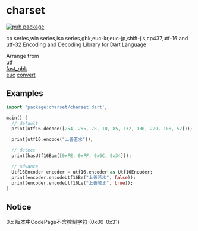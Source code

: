 # charset
[![pub package](https://img.shields.io/pub/v/charset.svg)](https://pub.dartlang.org/packages/charset)

cp series,win series,iso series,gbk,euc-kr,euc-jp,shift-jis,cp437,utf-16 and utf-32 Encoding and Decoding Library for Dart Language

Arrange from <br />
[utf](https://github.com/dart-archive/utf)<br />
[fast_gbk](https://github.com/lixiangthinker/fast_gbk)<br />
[euc](https://github.com/dsh0416/euc-jp)
[convert](https://github.com/dart-lang/convert)

## Examples

```dart
import 'package:charset/charset.dart';

main() {
  // default
  print(utf16.decode([254, 255, 78, 10, 85, 132, 130, 229, 108, 52]));

  print(utf16.encode("上善若水"));

  // detect
  print(hasUtf16Bom([0xFE, 0xFF, 0x6C, 0x34]));

  // advance
  Utf16Encoder encoder = utf16.encoder as Utf16Encoder;
  print(encoder.encodeUtf16Be("上善若水", false));
  print(encoder.encodeUtf16Le("上善若水", true));
}
```

## Notice

0.x 版本中CodePage不含控制字符 (0x00-0x31)